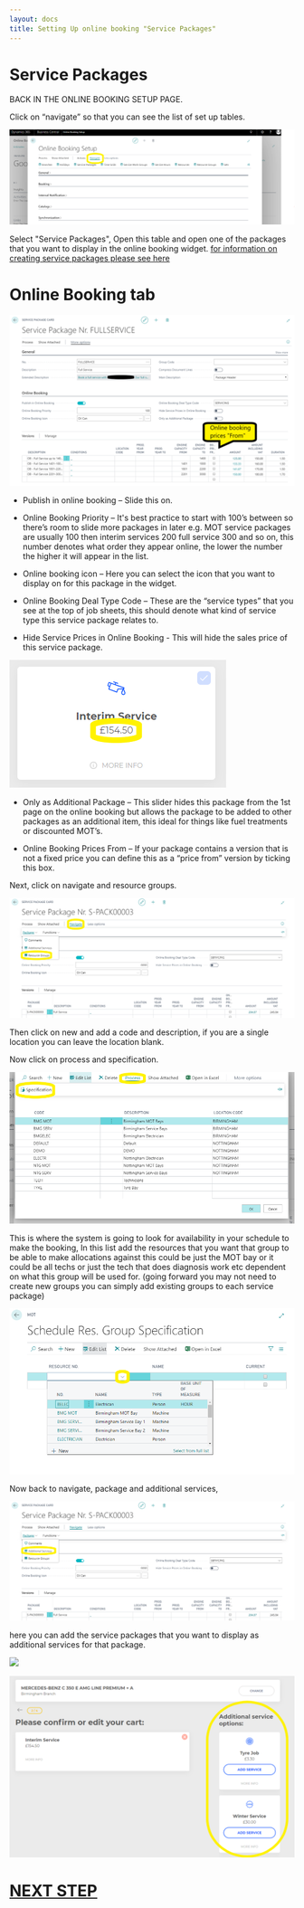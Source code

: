 ```yaml
---
layout: docs
title: Setting Up online booking "Service Packages"
---
```

# Service Packages
BACK IN THE ONLINE BOOKING SETUP PAGE.

Click on “navigate” so that you can see the list of set up tables.

![](media/garagehive-onlinebooking-5.png)

Select "Service Packages", Open this table and open one of the packages that you want to display in the online booking widget. 
[for information on creating service packages please see here](https://docs.garagehive.co.uk/docs/garagehive-service-packages.html)

# Online Booking tab

![](media/garagehive-onlinebooking-12.png)

* Publish in online booking – Slide this on. 

* Online Booking Priority – It's best practice to start with 100’s between so there’s room to slide more packages in later e.g. MOT service packages are usually 100 then interim services 200 full service 300 and so on, this number denotes what order they appear online, the lower the number the higher it will appear in the list.

* Online booking icon – Here you can select the icon that you want to display on for this package in the widget.

* Online Booking Deal Type Code – These are the “service types” that you see at the top of job sheets, this should denote what kind of service type this service package relates to. 

* Hide Service Prices in Online Booking - This will hide the sales price of this service package.

![](media/garagehive-onlinebooking-3.png)

* Only as Additional Package – This slider hides this package from the 1st page on the online booking but allows the package to be added to other packages as an additional item, this ideal for things like fuel treatments or discounted MOT’s.

* Online Booking Prices From – If your package contains a version that is not a fixed price you can define this as a “price from” version by ticking this box.

Next, click on navigate and resource groups. 

![](media/garagehive-onlinebooking-13.png)

Then click on new and add a code and description, if you are a single location you can leave the location blank.

Now click on process and specification. 

![](media/garagehive-onlinebooking-17.png)

This is where the system is going to look for availability in your schedule to make the booking,
In this list add the resources that you want that group to be able to make allocations against this could be just the MOT bay or it could be all techs or just the tech that does diagnosis work etc dependent on what this group will be used for. (going forward you may not need to create new groups you can simply add existing groups to each service package) 

![](media/garagehive-onlinebooking-18.png)

Now back to navigate, package and additional services,

![](media/garagehive-onlinebooking-14.png)

here you can add the service packages that you want to display as additional services for that package.

![](media/garagehive-onlinebooking19.png)

![](media/garagehive-onlinebooking-20.png)

# [NEXT STEP](/docs/garagehive-onlinebooking-time-grids.html)